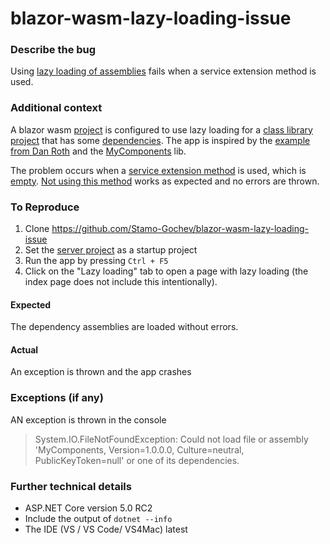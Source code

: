 # blazor-wasm-lazy-loading-issue

### Describe the bug
Using [lazy loading of assemblies](https://docs.microsoft.com/en-us/aspnet/core/blazor/webassembly-lazy-load-assemblies?view=aspnetcore-5.0) fails when a service extension method is used.

### Additional context
A blazor wasm [project](https://github.com/Stamo-Gochev/blazor-wasm-lazy-loading-issue/tree/master/BlazorWasmLazyLoading) is configured to use lazy loading for a [class library project](https://github.com/Stamo-Gochev/blazor-wasm-lazy-loading-issue/tree/master/BlazorWasmLazyLoading/MyComponents) that has some [dependencies](https://github.com/Stamo-Gochev/blazor-wasm-lazy-loading-issue/blob/171e24ba8046ad48809893d6ff25e658882c8fc2/BlazorWasmLazyLoading/MyComponents/MyComponents.csproj#L13-L16). The app is inspired by the [example from Dan Roth](https://github.com/danroth27/BlazorNet5Samples/blob/3ad3f531330d10754fe7cce3ad063b7f6b86da63/Client/BlazorNet5Samples.Client.csproj#L22) and the [MyComponents](https://github.com/danroth27/BlazorNet5Samples/tree/master/MyComponents) lib.

The problem occurs when a [service extension method](https://github.com/Stamo-Gochev/blazor-wasm-lazy-loading-issue/blob/171e24ba8046ad48809893d6ff25e658882c8fc2/BlazorWasmLazyLoading/BlazorWasmLazyLoading/Client/Program.cs#L25) is used, which is [empty](https://github.com/Stamo-Gochev/blazor-wasm-lazy-loading-issue/blob/171e24ba8046ad48809893d6ff25e658882c8fc2/BlazorWasmLazyLoading/MyComponents/ServiceExtensions/ServiceCollectionExtensions.cs#L7-L10). [Not using this method](https://github.com/Stamo-Gochev/blazor-wasm-lazy-loading-issue/blob/171e24ba8046ad48809893d6ff25e658882c8fc2/BlazorWasmLazyLoading/BlazorWasmLazyLoading/Client/Program.cs#L20-L22) works as expected and no errors are thrown.

### To Reproduce
1. Clone https://github.com/Stamo-Gochev/blazor-wasm-lazy-loading-issue
2. Set the [server project](https://github.com/Stamo-Gochev/blazor-wasm-lazy-loading-issue/tree/master/BlazorWasmLazyLoading/BlazorWasmLazyLoading/Server) as a startup project
3. Run the app by pressing `Ctrl + F5`
4. Click on the "Lazy loading" tab to open a page with lazy loading (the index page does not include this intentionally).

#### Expected
The dependency assemblies are loaded without errors.

#### Actual
An exception is thrown and the app crashes

### Exceptions (if any)
AN exception is thrown in the console
> System.IO.FileNotFoundException: Could not load file or assembly 'MyComponents, Version=1.0.0.0, Culture=neutral, PublicKeyToken=null' or one of its dependencies.

### Further technical details
- ASP.NET Core version 5.0 RC2
- Include the output of `dotnet --info` 
- The IDE (VS / VS Code/ VS4Mac) latest
